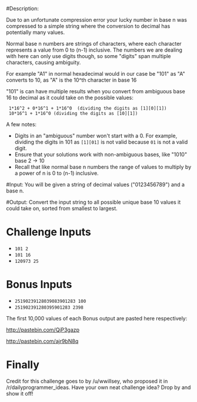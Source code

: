 #Description:

Due to an unfortunate compression error your lucky number in base n was compressed to a simple string where the conversion to decimal has potentially many values.

Normal base n numbers are strings of characters, where each character represents a value from 0 to (n-1) inclusive. The numbers we are dealing with here can only use digits though, so some "digits" span multiple characters, causing ambiguity.

For example "A1" in normal hexadecimal would in our case be "101" as "A" converts to 10, as "A" is the 10^th character in base 16 

"101" is can have multiple results when you convert from ambiguous base 16 to decimal as it could take on the possible values:

     1*16^2 + 0*16^1 + 1*16^0  (dividing the digits as [1][0][1])
     10*16^1 + 1*16^0 (dividing the digits as [10][1])

A few notes:

- Digits in an "ambiguous" number won't start with a 0. For example, dividing the digits in 101 as `[1][01]` is not valid because `01` is not a valid digit.
- Ensure that your solutions work with non-ambiguous bases, like "1010" base 2 -> 10
- Recall that like normal base n numbers the range of values to multiply by a power of n is 0 to (n-1) inclusive.

#Input:
You will be given a string of decimal values ("0123456789") and a base n.

#Output:
Convert the input string to all possible unique base 10 values it could take on, sorted from smallest to largest.


# Challenge Inputs

- `101 2`
- `101 16`
- `120973 25`

# Bonus Inputs

- `25190239128039083901283 100`
- `251902391280395901283 2398`

The first 10,000 values of each Bonus output are pasted here respectively:

http://pastebin.com/QjP3gazp

http://pastebin.com/ajr9bN8q


# Finally

Credit for this challenge goes to by /u/wwillsey, who proposed it in /r/dailyprogrammer_ideas. Have your own neat challenge idea? Drop by and show it off!